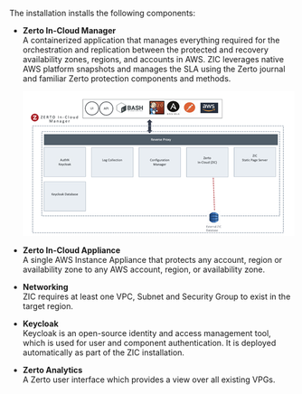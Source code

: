 The installation installs the following components:

- **Zerto In-Cloud Manager** </br>
  A containerized application that manages everything required for the orchestration and replication between the protected and recovery availability zones, regions, and accounts in AWS. ZIC leverages native AWS platform snapshots and manages the SLA using the Zerto journal and familiar Zerto protection components and methods.
 
  ![ZIC_ZIC_Manager1](Images/ZIC_ZIC_Manager1.png?raw=true)
  
- **Zerto In-Cloud Appliance** </br>
  A single AWS Instance Appliance that protects any account, region or availability zone to any AWS account, region, or availability zone.

- **Networking** </br>
  ZIC requires at least one VPC, Subnet and Security Group to exist in the target region.

- **Keycloak** </br>
  Keycloak is an open-source identity and access management tool, which is used for user and component authentication. It is deployed automatically as part of the ZIC installation.

- **Zerto Analytics** </br>
  A Zerto user interface which provides a view over all existing VPGs.
